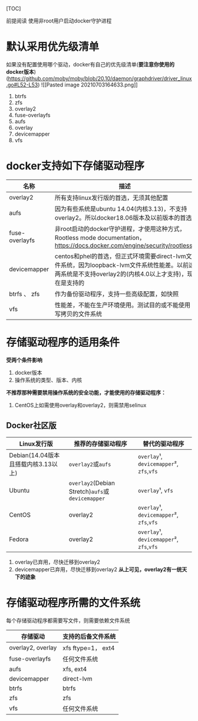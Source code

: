 
[TOC]

前提阅读
使用非root用户启动docker守护进程

# 默认采用优先级清单
如果没有配置使用哪个驱动，docker有自己的优先级清单(**要注意你使用的docker版本**)(https://github.com/moby/moby/blob/20.10/daemon/graphdriver/driver_linux.go#L52-L53)
![[Pasted image 20210703164633.png]]
1. btrfs
2. zfs
3. overlay2
4. fuse-overlayfs
5. aufs
6. overlay
7. devicemapper
8. vfs

# docker支持如下存储驱动程序
| 名称           | 描述                                                                                                                                                  | 
| -------------- | ----------------------------------------------------------------------------------------------------------------------------------------------------- |
| overlay2       | 所有支持linux发行版的首选，无须其他配置                                                                                                               |
| aufs           | 因为有些系统是ubuntu 14.04(内核3.13)，不支持overlay2。所以docker18.06版本及以前版本的首选                                                             |
| fuse-overlayfs | 非root启动的docker守护进程，才使用这种方式， Rootless mode documentation，https://docs.docker.com/engine/security/rootless/                           |
| devicemapper   | centos和phel的首选，但正式环境需要direct-lvm文件系统，因为loopback-lvm文件系统性能差。以前这两系统是不支持overlay2的(内核4.0以上才支持)，现在是支持的 |
| btrfs 、 zfs   | 作为备份驱动程序，支持一些高级配置，如快照                                                                                                            |
| vfs            | 性能差，不能在生产环境使用。测试目的或不能使用写拷贝的文件系统                                                                                        |


# 存储驱动程序的适用条件
**受两个条件影响**
1. docker版本
2. 操作系统的类型、版本、内核

**不推荐那种需要禁用操作系统的安全功能，才能使用的存储驱动程序：**
1. CentOS上如需使用overlay和overlay2，则需禁用selinux

## Docker社区版
| Linux发行版                         | 推荐的存储驱动程序                               | 替代的驱动程序                           |
| ----------------------------------- | ------------------------------------------------ | ---------------------------------------- |
| Debian(14.04版本且搭载内核3.13以上) | `overlay2`或`aufs`                               | `overlay`¹, `devicemapper`², `zfs`,`vfs` |
| Ubuntu                              | `overlay2`(Debian Stretch)`aufs`或`devicemapper` | `overlay`¹, `vfs`                        |
| CentOS                              | overlay2                                         | `overlay`¹, `devicemapper`², `zfs`,`vfs` |
| Fedora                              | overlay2                                         | `overlay`¹, `devicemapper`², `zfs`,`vfs` |
1.  overlay已弃用，尽快迁移到overlay2
2.  devicemapper已弃用，尽快迁移到overlay2
**从上可见，overlay2有一统天下的迹象**

# 存储驱动程序所需的文件系统
每个存储驱动程序都需要写文件，则需要依赖文件系统

| 存储驱动          | 支持的后备文件系统 |
| ----------------- | ------------------ |
| overlay2, overlay | xfs ftype=1， ext4 |
| fuse-overlayfs    | 任何文件系统         | 
| aufs              | xfs, ext4          |
| devicemapper      | direct-lvm         |
| btrfs             | btrfs              |
| zfs               | zfs                |
| vfs               | 任何文件系统         |